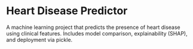 # Heart Disease Predictor

A machine learning project that predicts the presence of heart disease using clinical features. Includes model comparison, explainability (SHAP), and deployment via pickle.
